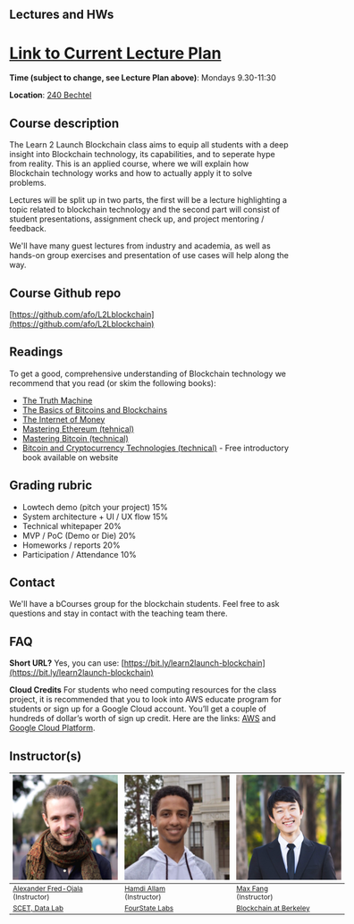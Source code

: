 ## Lectures and HWs

# [Link to Current Lecture Plan](https://docs.google.com/spreadsheets/d/1dBiaBcgKsEg2rGO6s1gqsghUsHP2iIN6OcQBse5Z3hU/edit?usp=sharing)

**Time (subject to change, see Lecture Plan above)**: Mondays 9.30-11:30

**Location**: [240 Bechtel](https://wheelerrenewal.berkeley.edu/surge-spaces/bechtel-hall-room-240) 


## Course description
The Learn 2 Launch Blockchain class aims to equip all students with a deep insight into Blockchain technology, its capabilities, and  to seperate hype from reality. This is an applied course, where we will explain how Blockchain technology works and how to actually apply it to solve problems.

Lectures will be split up in two parts, the first will be a lecture highlighting a topic related to blockchain technology and the second part will consist of student presentations, assignment check up, and project mentoring / feedback. 

We'll have many guest lectures from industry and academia, as well as hands-on group exercises and presentation of use cases will help along the way.


## Course Github repo

[https://github.com/afo/L2Lblockchain](https://github.com/afo/L2Lblockchain)


## Readings

To get a good, comprehensive understanding of Blockchain technology we recommend that you read (or skim the following books):

* [The Truth Machine](https://www.amazon.com/Truth-Machine-Blockchain-Future-Everything/dp/B07B4MLBW8/ref=sr_1_1?ie=UTF8&qid=1533811586&sr=8-1&keywords=truth+machine)
* [The Basics of Bitcoins and Blockchains](https://www.amazon.com/Basics-Bitcoins-Blockchains-Introduction-Cryptocurrencies/dp/1633538001)
* [The Internet of Money](https://www.amazon.com/The-Internet-of-Money/dp/B071KX8WP8/ref=sr_1_5?ie=UTF8&qid=1533811605&sr=1-5&keywords=mastering+bitcoin)
* [Mastering Ethereum (tehnical)](https://www.amazon.com/Mastering-Ethereum-Building-Smart-Contracts/dp/1491971940)
* [Mastering Bitcoin (technical)](https://www.amazon.com/Mastering-Bitcoin-Programming-Open-Blockchain/dp/1491954388/ref=sr_1_4?s=books&ie=UTF8&qid=1533811605&sr=1-4&keywords=mastering+bitcoin)
* [Bitcoin and Cryptocurrency Technologies (technical)](http://bitcoinbook.cs.princeton.edu/) - Free introductory book available on website

## Grading rubric

- Lowtech demo (pitch your project) 15%
- System architecture + UI / UX flow 15%
- Technical whitepaper  20%
- MVP / PoC (Demo or Die) 20%
- Homeworks / reports 20%
- Participation / Attendance 10%


## Contact

We'll have a bCourses group for the blockchain students. Feel free to ask questions and stay in contact with the teaching team there.


## FAQ

**Short URL?**
Yes, you can use: [https://bit.ly/learn2launch-blockchain](https://bit.ly/learn2launch-blockchain)


**Cloud Credits**
For students who need computing resources for the class project, it is recommended that you to look into AWS educate program for students or sign up for a Google Cloud account. You’ll get a couple of hundreds of dollar’s worth of sign up credit. Here are the links: [AWS](https://aws.amazon.com/education/awseducate/apply/) and [Google Cloud Platform](https://cloud.google.com/free/).


## Instructor(s)

<table style="table-layout: fixed; font-size: 88%; width:600px;">
  <thead>
    <tr>
      <th style="width: 10%;"><img src="assets/imgs/alex.jpg" alt="Alexander Fred-Ojala" style="width:300px"></th>
            <th style="width: 10%;"><img src="assets/imgs/hamdi.jpeg" alt="hamdi" style="width:300px"></th>
                        <th style="width: 10%;"><img src="assets/imgs/max.jpg" alt="hamdi" style="width:300px"></th>
    </tr>
  </thead>
  <tbody>
    <tr>
      <td><a href="https://alex.fo/">Alexander Fred-Ojala</a> <br>(Instructor)</td>
          <td><a href="https://www.linkedin.com/in/hamdiallam/">Hamdi Allam</a> <br>(Instructor)</td>
          <td><a href="http://maxfa.ng/">Max Fang</a> <br>(Instructor)</td>
    </tr>
    <tr>
      <td><a href="http://scet.berkeley.edu/data-lab">SCET, Data Lab</a></td>
      <td><a href="https://github.com/fourthstate">FourState Labs</a></td>
      <td><a href="https://blockchain.berkeley.edu">Blockchain at Berkeley</a></td>
    </tr>
  </tbody>
</table>

